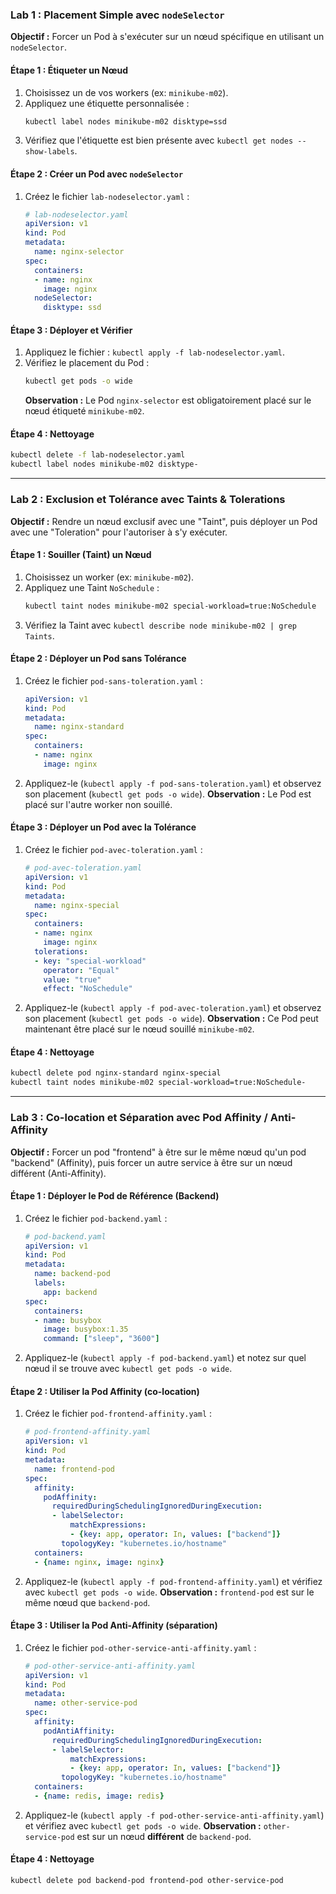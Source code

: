 
### **Lab 1 : Placement Simple avec `nodeSelector`**

**Objectif :** Forcer un Pod à s'exécuter sur un nœud spécifique en utilisant un `nodeSelector`.

#### Étape 1 : Étiqueter un Nœud

1.  Choisissez un de vos workers (ex: `minikube-m02`).
2.  Appliquez une étiquette personnalisée :
    ```bash
    kubectl label nodes minikube-m02 disktype=ssd
    ```
3.  Vérifiez que l'étiquette est bien présente avec `kubectl get nodes --show-labels`.

#### Étape 2 : Créer un Pod avec `nodeSelector`

1.  Créez le fichier `lab-nodeselector.yaml` :
    ```yaml
    # lab-nodeselector.yaml
    apiVersion: v1
    kind: Pod
    metadata:
      name: nginx-selector
    spec:
      containers:
      - name: nginx
        image: nginx
      nodeSelector:
        disktype: ssd
    ```

#### Étape 3 : Déployer et Vérifier

1.  Appliquez le fichier : `kubectl apply -f lab-nodeselector.yaml`.
2.  Vérifiez le placement du Pod :
    ```bash
    kubectl get pods -o wide
    ```
    **Observation :** Le Pod `nginx-selector` est obligatoirement placé sur le nœud étiqueté `minikube-m02`.

#### Étape 4 : Nettoyage

```bash
kubectl delete -f lab-nodeselector.yaml
kubectl label nodes minikube-m02 disktype-
```

-----

### **Lab 2 : Exclusion et Tolérance avec Taints & Tolerations**

**Objectif :** Rendre un nœud exclusif avec une "Taint", puis déployer un Pod avec une "Toleration" pour l'autoriser à s'y exécuter.

#### Étape 1 : Souiller (Taint) un Nœud

1.  Choisissez un worker (ex: `minikube-m02`).
2.  Appliquez une Taint `NoSchedule` :
    ```bash
    kubectl taint nodes minikube-m02 special-workload=true:NoSchedule
    ```
3.  Vérifiez la Taint avec `kubectl describe node minikube-m02 | grep Taints`.

#### Étape 2 : Déployer un Pod sans Tolérance

1.  Créez le fichier `pod-sans-toleration.yaml` :
    ```yaml
    apiVersion: v1
    kind: Pod
    metadata:
      name: nginx-standard
    spec:
      containers:
      - name: nginx
        image: nginx
    ```
2.  Appliquez-le (`kubectl apply -f pod-sans-toleration.yaml`) et observez son placement (`kubectl get pods -o wide`).
    **Observation :** Le Pod est placé sur l'autre worker non souillé.

#### Étape 3 : Déployer un Pod avec la Tolérance

1.  Créez le fichier `pod-avec-toleration.yaml` :
    ```yaml
    # pod-avec-toleration.yaml
    apiVersion: v1
    kind: Pod
    metadata:
      name: nginx-special
    spec:
      containers:
      - name: nginx
        image: nginx
      tolerations:
      - key: "special-workload"
        operator: "Equal"
        value: "true"
        effect: "NoSchedule"
    ```
2.  Appliquez-le (`kubectl apply -f pod-avec-toleration.yaml`) et observez son placement (`kubectl get pods -o wide`).
    **Observation :** Ce Pod peut maintenant être placé sur le nœud souillé `minikube-m02`.

#### Étape 4 : Nettoyage

```bash
kubectl delete pod nginx-standard nginx-special
kubectl taint nodes minikube-m02 special-workload=true:NoSchedule-
```

-----

### **Lab 3 : Co-location et Séparation avec Pod Affinity / Anti-Affinity**

**Objectif :** Forcer un pod "frontend" à être sur le même nœud qu'un pod "backend" (Affinity), puis forcer un autre service à être sur un nœud différent (Anti-Affinity).

#### Étape 1 : Déployer le Pod de Référence (Backend)

1.  Créez le fichier `pod-backend.yaml` :
    ```yaml
    # pod-backend.yaml
    apiVersion: v1
    kind: Pod
    metadata:
      name: backend-pod
      labels:
        app: backend
    spec:
      containers:
      - name: busybox
        image: busybox:1.35
        command: ["sleep", "3600"]
    ```
2.  Appliquez-le (`kubectl apply -f pod-backend.yaml`) et notez sur quel nœud il se trouve avec `kubectl get pods -o wide`.

#### Étape 2 : Utiliser la Pod Affinity (co-location)

1.  Créez le fichier `pod-frontend-affinity.yaml` :
    ```yaml
    # pod-frontend-affinity.yaml
    apiVersion: v1
    kind: Pod
    metadata:
      name: frontend-pod
    spec:
      affinity:
        podAffinity:
          requiredDuringSchedulingIgnoredDuringExecution:
          - labelSelector:
              matchExpressions:
              - {key: app, operator: In, values: ["backend"]}
            topologyKey: "kubernetes.io/hostname"
      containers:
      - {name: nginx, image: nginx}
    ```
2.  Appliquez-le (`kubectl apply -f pod-frontend-affinity.yaml`) et vérifiez avec `kubectl get pods -o wide`.
    **Observation :** `frontend-pod` est sur le même nœud que `backend-pod`.

#### Étape 3 : Utiliser la Pod Anti-Affinity (séparation)

1.  Créez le fichier `pod-other-service-anti-affinity.yaml` :
    ```yaml
    # pod-other-service-anti-affinity.yaml
    apiVersion: v1
    kind: Pod
    metadata:
      name: other-service-pod
    spec:
      affinity:
        podAntiAffinity:
          requiredDuringSchedulingIgnoredDuringExecution:
          - labelSelector:
              matchExpressions:
              - {key: app, operator: In, values: ["backend"]}
            topologyKey: "kubernetes.io/hostname"
      containers:
      - {name: redis, image: redis}
    ```
2.  Appliquez-le (`kubectl apply -f pod-other-service-anti-affinity.yaml`) et vérifiez avec `kubectl get pods -o wide`.
    **Observation :** `other-service-pod` est sur un nœud **différent** de `backend-pod`.

#### Étape 4 : Nettoyage

```bash
kubectl delete pod backend-pod frontend-pod other-service-pod
```
